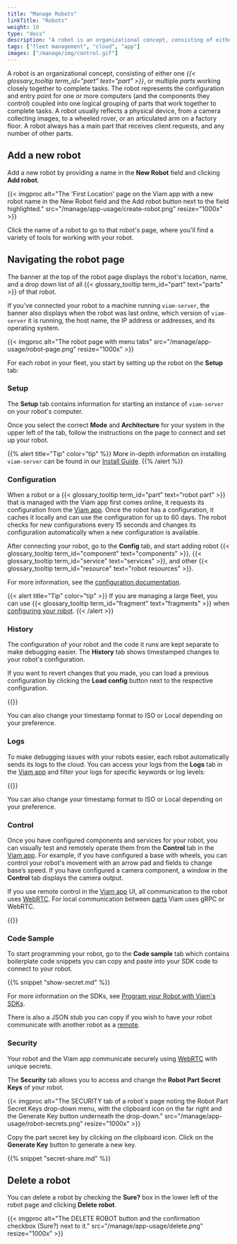 ```yaml
---
title: "Manage Robots"
linkTitle: "Robots"
weight: 10
type: "docs"
description: "A robot is an organizational concept, consisting of either one or multiple parts working closely together to complete tasks."
tags: ["fleet management", "cloud", "app"]
images: ["/manage/img/control.gif"]
---
```


A robot is an organizational concept, consisting of either one <em>{{< glossary_tooltip term_id="part" text="part" >}}</em>, or multiple _parts_ working closely together to complete tasks.
The robot represents the configuration and entry point for one or more computers (and the components they control) coupled into one logical grouping of parts that work together to complete tasks.
A robot usually reflects a physical device, from a camera collecting images, to a wheeled rover, or an articulated arm on a factory floor.
A robot always has a main part that receives client requests, and any number of other parts.

## Add a new robot

Add a new robot by providing a name in the **New Robot** field and clicking **Add robot**.

{{< imgproc alt="The 'First Location' page on the Viam app with a new robot name in the New Robot field and the Add robot button next to the field highlighted." src="/manage/app-usage/create-robot.png" resize="1000x" >}}

Click the name of a robot to go to that robot's page, where you'll find a variety of tools for working with your robot.

## Navigating the robot page

The banner at the top of the robot page displays the robot's location, name, and a drop down list of all {{< glossary_tooltip term_id="part" text="parts" >}} of that robot.

If you've connected your robot to a machine running `viam-server`, the banner also displays when the robot was last online, which version of `viam-server` it is running, the host name, the IP address or addresses, and its operating system.

{{< imgproc alt="The robot page with menu tabs" src="/manage/app-usage/robot-page.png" resize="1000x" >}}

For each robot in your fleet, you start by setting up the robot on the **Setup** tab:

### Setup

The **Setup** tab contains information for starting an instance of `viam-server` on your robot's computer.

Once you select the correct **Mode** and **Architecture** for your system in the upper left of the tab, follow the instructions on the page to connect and set up your robot.

{{% alert title="Tip" color="tip" %}}
More in-depth information on installing `viam-server` can be found in our [Install Guide](/installation/#install-viam-server).
{{% /alert %}}

### Configuration

When a robot or a {{< glossary_tooltip term_id="part" text="robot part" >}} that is managed with the Viam app first comes online, it requests its configuration from the [Viam app](https://app.viam.com).
Once the robot has a configuration, it caches it locally and can use the configuration for up to 60 days.
The robot checks for new configurations every 15 seconds and changes its configuration automatically when a new configuration is available.

After connecting your robot, go to the **Config** tab, and start adding robot {{< glossary_tooltip term_id="component" text="components" >}}, {{< glossary_tooltip term_id="service" text="services" >}}, and other {{< glossary_tooltip term_id="resource" text="robot resources" >}}.

For more information, see the [configuration documentation](../../configuration/#the-config-tab).

{{< alert title="Tip" color="tip" >}}
If you are managing a large fleet, you can use {{< glossary_tooltip term_id="fragment" text="fragments" >}} when [configuring your robot](../../configuration/).
{{< /alert >}}

### History

The configuration of your robot and the code it runs are kept separate to make debugging easier.
The **History** tab shows timestamped changes to your robot's configuration.

If you want to revert changes that you made, you can load a previous configuration by clicking the **Load config** button next to the respective configuration.

{{<gif webm_src="/manage/img/load-prev-config.webm" mp4_src="/manage/img/load-prev-config.mp4" alt="Load a previous config from the UI" max-width="800px">}}

You can also change your timestamp format to ISO or Local depending on your preference.

### Logs

To make debugging issues with your robots easier, each robot automatically sends its logs to the cloud.
You can access your logs from the **Logs** tab in the [Viam app](https://app.viam.com) and filter your logs for specific keywords or log levels:

{{<gif webm_src="/manage/img/log-filtering.webm" mp4_src="/manage/img/log-filtering.mp4" alt="Filter logs by term of log level in the UI" max-width="800px">}}

You can also change your timestamp format to ISO or Local depending on your preference.

### Control

Once you have configured components and services for your robot, you can visually test and remotely operate them from the **Control** tab in the [Viam app](https://app.viam.com).
For example, if you have configured a base with wheels, you can control your robot's movement with an arrow pad and fields to change base’s speed.
If you have configured a camera component, a window in the **Control** tab displays the camera output.

If you use remote control in the [Viam app](https://app.viam.com) UI, all communication to the robot uses [WebRTC](https://pkg.go.dev/go.viam.com/utils@v0.0.3/rpc#hdr-Connection).
For local communication between [parts](../../parts-and-remotes/#robot-parts) Viam uses gRPC or WebRTC.

{{<gif webm_src="/manage/img/control.webm" mp4_src="/manage/img/control.mp4" alt="Using the control tab" max-width="800px">}}

### Code Sample

To start programming your robot, go to the **Code sample** tab which contains boilerplate code snippets you can copy and paste into your SDK code to connect to your robot.

{{% snippet "show-secret.md" %}}

For more information on the SDKs, see [Program your Robot with Viam's SDKs](../../../program/apis/).

There is also a JSON stub you can copy if you wish to have your robot communicate with another robot as a [remote](../../parts-and-remotes/).

### Security

Your robot and the Viam app communicate securely using [WebRTC](https://pkg.go.dev/go.viam.com/utils@v0.0.3/rpc#hdr-Connection) with unique secrets.

The **Security** tab allows you to access and change the **Robot Part Secret Keys** of your robot.

{{< imgproc alt="The SECURITY tab of a robot`s page noting the Robot Part Secret Keys drop-down menu, with the clipboard icon on the far right and the Generate Key button underneath the drop-down." src="/manage/app-usage/robot-secrets.png" resize="1000x" >}}

Copy the part secret key by clicking on the clipboard icon.
Click on the **Generate Key** button to generate a new key.

{{% snippet "secret-share.md" %}}

## Delete a robot

You can delete a robot by checking the **Sure?** box in the lower left of the robot page and clicking **Delete robot**.

{{< imgproc alt="The DELETE ROBOT button and the confirmation checkbox (Sure?) next to it." src="/manage/app-usage/delete.png" resize="1000x" >}}
